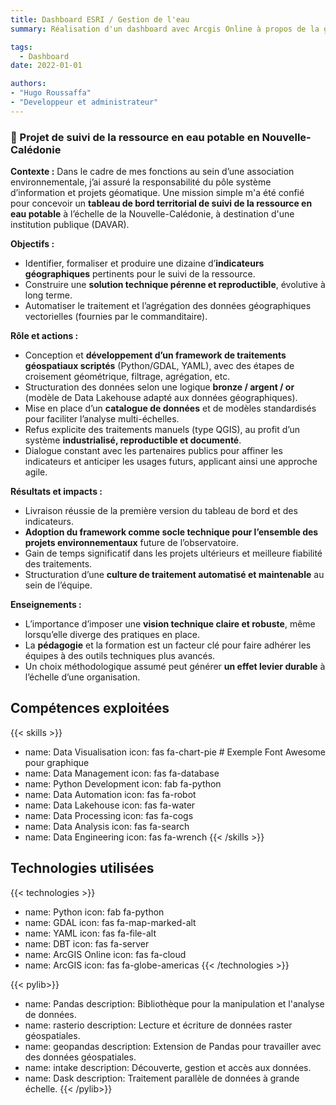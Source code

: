 ```yaml
---
title: Dashboard ESRI / Gestion de l'eau
summary: Réalisation d'un dashboard avec Arcgis Online à propos de la gestion de l'eau potable en Nouvelle-Calédonie

tags:
  - Dashboard
date: 2022-01-01

authors:
- "Hugo Roussaffa"
- "Developpeur et administrateur"
---
```


### 📝 Projet de suivi de la ressource en eau potable en Nouvelle-Calédonie


**Contexte :**
Dans le cadre de mes fonctions au sein d’une association environnementale, j’ai assuré la responsabilité du pôle système d’information et projets géomatique. Une mission simple m'a été confié pour concevoir un **tableau de bord territorial de suivi de la ressource en eau potable** à l’échelle de la Nouvelle-Calédonie, à destination d'une institution publique (DAVAR).

**Objectifs :**

* Identifier, formaliser et produire une dizaine d’**indicateurs géographiques** pertinents pour le suivi de la ressource.
* Construire une **solution technique pérenne et reproductible**, évolutive à long terme.
* Automatiser le traitement et l’agrégation des données géographiques vectorielles (fournies par le commanditaire).

**Rôle et actions :**

* Conception et **développement d’un framework de traitements géospatiaux scriptés** (Python/GDAL, YAML), avec des étapes de croisement géométrique, filtrage, agrégation, etc.
* Structuration des données selon une logique **bronze / argent / or** (modèle de Data Lakehouse adapté aux données géographiques).
* Mise en place d’un **catalogue de données** et de modèles standardisés pour faciliter l’analyse multi-échelles.
* Refus explicite des traitements manuels (type QGIS), au profit d’un système **industrialisé, reproductible et documenté**.
* Dialogue constant avec les partenaires publics pour affiner les indicateurs et anticiper les usages futurs, applicant ainsi une approche agile.

**Résultats et impacts :**

* Livraison réussie de la première version du tableau de bord et des indicateurs.
* **Adoption du framework comme socle technique pour l’ensemble des projets environnementaux** future de l’observatoire.
* Gain de temps significatif dans les projets ultérieurs et meilleure fiabilité des traitements.
* Structuration d’une **culture de traitement automatisé et maintenable** au sein de l’équipe.

**Enseignements :**

* L’importance d’imposer une **vision technique claire et robuste**, même lorsqu’elle diverge des pratiques en place.
* La **pédagogie** et la formation est un facteur clé pour faire adhérer les équipes à des outils techniques plus avancés.
* Un choix méthodologique assumé peut générer **un effet levier durable** à l’échelle d’une organisation.


## Compétences exploitées

{{< skills >}}
- name: Data Visualisation
  icon: fas fa-chart-pie # Exemple Font Awesome pour graphique
- name: Data Management
  icon: fas fa-database
- name: Python Development
  icon: fab fa-python
- name: Data Automation
  icon: fas fa-robot
- name: Data Lakehouse
  icon: fas fa-water
- name: Data Processing
  icon: fas fa-cogs
- name: Data Analysis
  icon: fas fa-search
- name: Data Engineering
  icon: fas fa-wrench
{{< /skills >}}


## Technologies utilisées

{{< technologies >}}
- name: Python
  icon: fab fa-python
- name: GDAL
  icon: fas fa-map-marked-alt
- name: YAML
  icon: fas fa-file-alt
- name: DBT
  icon: fas fa-server
- name: ArcGIS Online
  icon: fas fa-cloud
- name: ArcGIS
  icon: fas fa-globe-americas
{{< /technologies >}}


{{< pylib>}}
- name: Pandas
  description: Bibliothèque pour la manipulation et l'analyse de données.
- name: rasterio
  description: Lecture et écriture de données raster géospatiales.
- name: geopandas
  description: Extension de Pandas pour travailler avec des données géospatiales.
- name: intake
  description: Découverte, gestion et accès aux données.
- name: Dask
  description: Traitement parallèle de données à grande échelle.
{{< /pylib>}}


